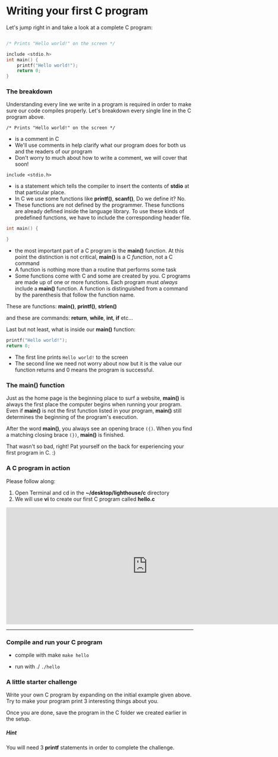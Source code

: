 # Writing your first C program

Let's jump right in and take a look at a complete C program:

```c

/* Prints "Hello world!" on the screen */

include <stdio.h>
int main() {
	printf("Hello world!");
	return 0;
}
```

### The breakdown

Understanding every line we write in a program is required in order to make sure our code compiles properly.  Let's breakdown every single line in the C program above.

`/* Prints "Hello world!" on the screen */`

* is a comment in C
* We'll use comments in help clarify what our program does for both us and the readers of our program
* Don't worry to much about how to write a comment, we will cover that soon!


`include <stdio.h>`

* is a statement which tells the compiler to insert the contents of **stdio** at that particular place.
* In C we use some functions like **printf()**, **scanf()**,
Do we define it? No.
* These functions are not defined by the programmer. These functions are already defined inside the language library. To use these kinds of predefined functions, we have to include the corresponding header file.

```c
int main() {

}
```

* the most important part of a C program is the **main()** function. At this point the distinction is not critical, **main()** is a C *function*, not a C command
* A function is nothing more than a routine that performs some task
* Some functions come with C and some are created by you. C programs are made up of one or more functions. Each program must *always* include a **main()** function. A function is distinguished from a command by the parenthesis that follow the function name.

These are functions:
**main()**, **printf()**, **strlen()**

and these are commands:
**return**, **while**, **int**, **if** etc...

Last but not least, what is inside our **main()** function:
```c
printf("Hello world!");
return 0;
```
* The first line prints `Hello world!` to the screen
* The second line we need not worry about now but it is the value our function returns and 0 means the program is successful.

### The main() function

Just as the home page is the beginning place to surf a website, **main()** is always the first place the computer begins when running your program. Even if **main()** is not the first function listed in your program, **main()** still determines the beginning of the program's execution.

After the word **main()**, you always see an opening brace `({)`. When you find a matching closing brace `(})`, **main()** is finished.

That wasn't so bad, right! Pat yourself on the back for experiencing your first program in C. :)

### A C program in action

Please follow along:

1. Open Terminal and cd in the **~/desktop/lighthouse/c** directory
2. We will use **vi** to create our first C program called **hello.c**

<iframe width="760" height="315" src="https://www.youtube.com/embed/NN8SEXtijLY" frameborder="0" allowfullscreen></iframe>

---

### Compile and run your C program

* compile with make
``` make hello ```

* run with ./
``` ./hello ```

### A little starter challenge

Write your own C program by expanding on the initial example given above. Try to make your program print 3 interesting things about you.

Once you are done, save the program in the C folder we created earlier in the setup.

##### Hint
You will need 3 **printf** statements in order to complete the challenge.
